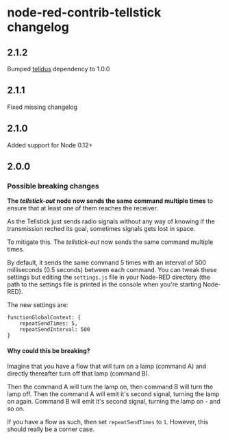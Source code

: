 # node-red-contrib-tellstick changelog

## 2.1.2

Bumped [telldus](https://github.com/Hexagon/node-telldus) dependency to 1.0.0

## 2.1.1

Fixed missing changelog

## 2.1.0

Added support for Node 0.12+

## 2.0.0

### Possible breaking changes

**The _tellstick-out_ node now sends the same command multiple times** to ensure that at least one of them reaches the receiver.

As the Tellstick just sends radio signals without any way of knowing if the transmission reched its goal, sometimes signals gets lost in space.

To mitigate this. The _tellstick-out_ now sends the same command multiple times.

By default, it sends the same command 5 times with an interval of 500 milliseconds (0.5 seconds) between each command. You can tweak these settings but editing the `settings.js` file in your Node-RED directory (the path to the settings file is printed in the console when you're starting Node-RED).

The new settings are:

```
functionGlobalContext: {
	repeatSendTimes: 5,
	repeatSendInterval: 500
}
```

#### Why could this be breaking?

Imagine that you have a flow that will turn on a lamp (command A) and directly thereafter turn off that lamp (command B). 

Then the command A will turn the lamp on, then command B will turn the lamp off. Then the command A will emit it's second signal, turning the lamp on again. Command B will emit it's second signal, turning the lamp on - and so on.

If you have a flow as such, then set `repeatSendTimes` to `1`. However, this should really be a corner case.